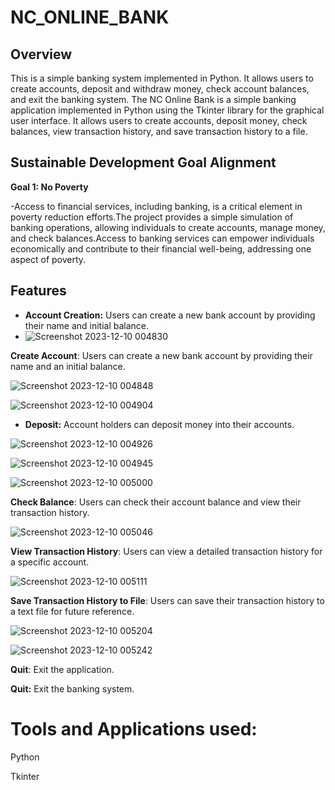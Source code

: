 # NC_ONLINE_BANK
## Overview
This is a simple banking system implemented in Python. It allows users to create accounts, deposit and withdraw money, check account balances, and exit the banking system.
The NC Online Bank is a simple banking application implemented in Python using the Tkinter library for the graphical user interface. It allows users to create accounts, deposit money, check balances, view transaction history, and save transaction history to a file.

## Sustainable Development Goal Alignment
**Goal 1: No Poverty**

-Access to financial services, including banking, is a critical element in poverty reduction efforts.The project provides a simple simulation of banking operations, allowing individuals to create accounts, manage money, and check balances.Access to banking services can empower individuals economically and contribute to their financial well-being, addressing one aspect of poverty.

## Features
- **Account Creation:** Users can create a new bank account by providing their name and initial balance.
- 
  ![Screenshot 2023-12-10 004830](https://github.com/Clar3za/NC_ONLINE_BANK/assets/144468086/fcc862ee-b8ad-458b-830f-687fc1a75bbd)
  
**Create Account**: Users can create a new bank account by providing their name and an initial balance.
  
![Screenshot 2023-12-10 004848](https://github.com/Clar3za/NC_ONLINE_BANK/assets/144468086/76606b01-5e47-4306-a3cf-d096eb306095)

![Screenshot 2023-12-10 004904](https://github.com/Clar3za/NC_ONLINE_BANK/assets/144468086/4cb98ab4-f76d-4fb0-b689-ea08d6144eaf)


- **Deposit:** Account holders can deposit money into their accounts.

![Screenshot 2023-12-10 004926](https://github.com/Clar3za/NC_ONLINE_BANK/assets/144468086/04f3c313-7db9-49ad-8c72-6e437c43ea4a)

![Screenshot 2023-12-10 004945](https://github.com/Clar3za/NC_ONLINE_BANK/assets/144468086/e372da21-ffd4-4131-998b-fb209c84a58e)

![Screenshot 2023-12-10 005000](https://github.com/Clar3za/NC_ONLINE_BANK/assets/144468086/571b7b05-7f9a-4230-ae24-6d2161c69184)
  
**Check Balance**: Users can check their account balance and view their transaction history.

![Screenshot 2023-12-10 005046](https://github.com/Clar3za/NC_ONLINE_BANK/assets/144468086/c193935f-5112-403f-8ed9-780d835ac14b)

**View Transaction History**: Users can view a detailed transaction history for a specific account.

![Screenshot 2023-12-10 005111](https://github.com/Clar3za/NC_ONLINE_BANK/assets/144468086/70c43f40-9bd4-45ef-8f23-32a63b6550d0)

**Save Transaction History to File**: Users can save their transaction history to a text file for future reference.

![Screenshot 2023-12-10 005204](https://github.com/Clar3za/NC_ONLINE_BANK/assets/144468086/0005fca9-f3fa-4688-9694-0f5189935f67)

![Screenshot 2023-12-10 005242](https://github.com/Clar3za/NC_ONLINE_BANK/assets/144468086/11e9f167-0c2b-47f4-a4a0-54de75b423fa)

**Quit**: Exit the application.

**Quit:** Exit the banking system.


# Tools and Applications used:

Python

Tkinter

